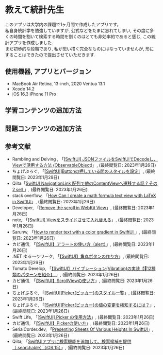 # 教えて統計先生
このアプリは大学内の課題で1ヶ月間で作成したアプリです。<br>
私自身統計学を勉強していますが, 公式などをたまに忘れてしまい, その度に多くの時間を割いて検索する時間を割くのはとても非効率的であると感じ, この統計アプリを作成しました.<br>
まだ初歩的な段階であり, 私が思い描く完全なものにはなっていませんが, 形にすることはできたので提出させていただきます.

## 使用機器, アプリとバージョン
- MacBook Air Retina, 13-inch, 2020 Ventua 13.1
- Xcode 14.2
- iOS 16.3 iPhone 11 Pro

## 学習コンテンツの追加方法


## 問題コンテンツの追加方法


## 参考文献
- Rambling and Delving , 「[[SwiftUI] JSONファイルをSwiftUIでDecodeし、Viewで活用する方法 (ObservableObject)](https://www.harubears.com/ja/tech-ja/swiftui-ja/how-to-decode-json-display-view-observableobject/)」, (最終閲覧日: 2023年1月26日)
- ちょげぶろぐ, 「[[SwiftUI]Buttonの押している間のスタイルを設定](https://www.choge-blog.com/programming/swiftuibuttonispressedstyle/)」, (最終閲覧日: 2023年1月26日)
- Qiita「[SwiftUI NavigationLink 配列で他のContentViewへ遷移する話 ? その2
sell
](https://qiita.com/papassan/items/2ea7d8c0f1b73ab851dc)」, (最終閲覧日: 2023年1月26日)
- stack overflow, 「[How Can I create a math formula text view with LaTeX in SwiftUI](https://stackoverflow.com/questions/65090289/how-can-i-create-a-math-formula-text-view-with-latex-in-swiftui)」, (最終閲覧日: 2023年1月26日)
- Developer, 「[Remove the scroll in WebKit View](https://developer.apple.com/forums/thread/134112)」, (最終閲覧日: 2023年1月26日)
- note, 「[[SwiftUI] Viewをスライドさせて入れ替える](https://note.com/yogox/n/n3893b8f8cecc)」, (最終閲覧日: 2023年1月26日)
- Sarunw, 「[How to render text with a color gradient in SwiftUI
](https://sarunw.com/posts/how-to-render-text-with-color-gradient-in-swiftui/)」, (最終閲覧日: 2023年1月26日)
- カピ通信, 「[【SwiftUI】アラートの使い方（alert）](https://capibara1969.com/3757/)」, (最終閲覧日: 2023年1月26日)
- .NET ゆる〜りワーク, 「[【SwiftUI】角丸ボタンの作り方](https://www.yururiwork.net/archives/1200)」, (最終閲覧日: 2023年1月26日)
- Tomato Develop, 「[【SwiftUI】バイブレーション(Vibration)の実装【12種類のパターンを紹介】
](https://tomato-develop.com/swiftui-vibration-how-to-complement/)」, (最終閲覧日: 2023年1月26日)
- カピ通信, 「[【SwiftUI】ScrollViewの使い方](https://capibara1969.com/2664/)」, (最終閲覧日: 2023年1月26日)
- ちょげぶろぐ, 「[[SwiftUI]Picker(ピッカー)のスタイル一覧](https://www.choge-blog.com/programming/swiftuipickerstylelist/)」, (最終閲覧日: 2023年1月26日)
- ちょげぶろぐ, 「[[SwiftUI]Picker(ピッカー)の値の変更を検知するには？](https://www.choge-blog.com/programming/swiftuipickervalueonchanged/)」, (最終閲覧日: 2023年1月26日)
- Swift Life, 「[[SwiftUI] Picker の使用方法](http://swift.hiros-dot.net/?p=1535)」, (最終閲覧日: 2023年1月26日)
- カピ通信, 「[【SwiftUI】Pickerの使い方](https://capibara1969.com/1684/)」, (最終閲覧日: 2023年1月26日)
- SerialCorder.dev, 「[Presenting Sheets Of Various Heights In SwiftUI](https://serialcoder.dev/text-tutorials/swiftui/presenting-sheets-of-various-heights-in-swiftui/)」, (最終閲覧日: 2023年1月26日)
- Qiita, 「[SwiftUIアプリに検索機能を追加して、検索候補を提供（.searchable）（iOS 15）](https://qiita.com/MaShunzhe/items/0ad7a3e1c15d2a996c9e)」, (最終閲覧日: 2023年1月26日)

